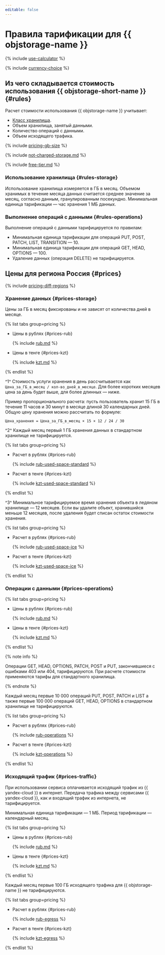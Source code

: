 ```yaml
---
editable: false
---
```


# Правила тарификации для {{ objstorage-name }}

{% include [use-calculator](../_includes/pricing/use-calculator.md) %}

{% include [currency-choice](../_includes/pricing/currency-choice.md) %}

## Из чего складывается стоимость использования {{ objstorage-short-name }} {#rules}

Расчет стоимости использования {{ objstorage-name }} учитывает:

* [Класс хранилища](concepts/storage-class.md).
* Объем хранилища, занятый данными.
* Количество операций с данными.
* Объем исходящего трафика.

{% include [pricing-gb-size](../_includes/pricing-gb-size.md) %}

{% include [not-charged-storage.md](../_includes/pricing/price-formula/not-charged-storage.md) %}

{% include [free-tier.md](../_includes/pricing/price-formula/free-tier.md) %}

### Использование хранилища {#rules-storage}

Использование хранилища измеряется в ГБ в месяц. Объемом хранимых в течение месяца данных считается среднее значение за месяц, согласно данным, гранулированным посекундно. Минимальная единица тарификации — час хранения 1 МБ данных.

### Выполнение операций с данными {#rules-operations}

Выполнение операций с данными тарифицируется по правилам:
* Минимальная единица тарификации для операций PUT, POST, PATCH, LIST, TRANSITION — 10.
* Минимальная единица тарификации для операций GET, HEAD, OPTIONS — 100.
* Удаление данных (операция DELETE) не тарифицируется.


## Цены для региона Россия {#prices}



{% include [pricing-diff-regions](../_includes/pricing-diff-regions.md) %}


### Хранение данных {#prices-storage}

Цены за ГБ в месяц фиксированы и не зависят от количества дней в месяце.


{% list tabs group=pricing %}

- Цены в рублях {#prices-rub}

  {% include [rub.md](../_pricing/storage/rub-used_space.md) %}

- Цены в тенге {#prices-kzt}

  {% include [kzt.md](../_pricing/storage/kzt-used_space.md) %}

{% endlist %}




^1^ Стоимость услуги хранения в день рассчитывается как `Цена_за_ГБ_в_месяц / кол-во_дней_в_месяце`. Для более коротких месяцев цена за день будет выше, для более длинных — ниже.

Пример пропорционального расчета: пусть пользователь хранит 15 ГБ в течение 11 часов и 30 минут в месяце длиной 30 календарных дней. Общую цену хранения можно рассчитать по формуле:

```text
Цена_хранения = Цена_за_ГБ_в_месяц × 15 × 12 / 24 / 30
```

^2^ Каждый месяц первый 1 ГБ хранения данных в стандартном хранилище не тарифицируется.


{% list tabs group=pricing %}

- Расчет в рублях {#prices-rub}

  {% include [rub-used-space-standard](../_pricing_examples/storage/rub-used-space-standard.md) %}

- Расчет в тенге {#prices-kzt}

  {% include [kzt-used-space-standard](../_pricing_examples/storage/kzt-used-space-standard.md) %}

{% endlist %}






^3^ Минимальное тарифицируемое время хранения объекта в ледяном хранилище — 12 месяцев. Если вы удалите объект, хранившийся меньше 12 месяцев, после удаления будет списан остаток стоимости хранения.


{% list tabs group=pricing %}

- Расчет в рублях {#prices-rub}

  {% include [rub-used-space-ice](../_pricing_examples/storage/rub-used-space-ice.md) %}

- Расчет в тенге {#prices-kzt}

  {% include [kzt-used-space-ice](../_pricing_examples/storage/kzt-used-space-ice.md) %}

{% endlist %}






### Операции с данными {#prices-operations}


{% list tabs group=pricing %}

- Цены в рублях {#prices-rub}

  {% include [rub.md](../_pricing/storage/rub-operations.md) %}

- Цены в тенге {#prices-kzt}

  {% include [kzt.md](../_pricing/storage/kzt-operations.md) %}

{% endlist %}




{% note info %}

Операции GET, HEAD, OPTIONS, PATCH, POST и PUT, закончившиеся с ошибками 403 или 404, тарифицируются. При расчете стоимости применяются тарифы для стандартного хранилища.

{% endnote %}

Каждый месяц первые 10 000 операций PUT, POST, PATCH и LIST а также первые 100 000 операций GET, HEAD, OPTIONS в стандартном хранилище не тарифицируются.


{% list tabs group=pricing %}

- Расчет в рублях {#prices-rub}

  {% include [rub-operations](../_pricing_examples/storage/rub-operations.md) %}

- Расчет в тенге {#prices-kzt}

  {% include [kzt-operations](../_pricing_examples/storage/kzt-operations.md) %}

{% endlist %}






### Исходящий трафик {#prices-traffic}

При использовании сервиса оплачивается исходящий трафик из {{ yandex-cloud }} в интернет. Передача трафика между сервисами {{ yandex-cloud }}, как и входящий трафик из интернета, не тарифицируется.

Минимальная единица тарификации — 1 МБ. Период тарификации — календарный месяц.


{% list tabs group=pricing %}

- Цены в рублях {#prices-rub}

  {% include [rub.md](../_pricing/storage/rub-egress.md) %}

- Цены в тенге {#prices-kzt}

  {% include [kzt.md](../_pricing/storage/kzt-egress.md) %}

{% endlist %}




Каждый месяц первые 100 ГБ исходящего трафика для {{ objstorage-name }} не тарифицируются.


{% list tabs group=pricing %}

- Расчет в рублях {#prices-rub}

  {% include [rub-egress](../_pricing_examples/storage/rub-egress.md) %}

- Расчет в тенге {#prices-kzt}

  {% include [kzt-egress](../_pricing_examples/storage/kzt-egress.md) %}

{% endlist %}





